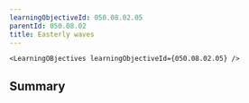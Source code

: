 ```yaml
---
learningObjectiveId: 050.08.02.05
parentId: 050.08.02
title: Easterly waves
---
```


```tsx eval
<LearningOBjectives learningObjectiveId={050.08.02.05} />
```

## Summary
